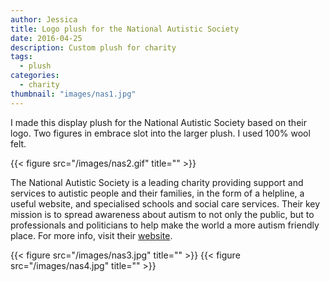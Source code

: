 ```yaml
---
author: Jessica
title: Logo plush for the National Autistic Society
date: 2016-04-25
description: Custom plush for charity
tags:
  - plush
categories:
  - charity
thumbnail: "images/nas1.jpg"
---
```

I made this display plush  for the National Autistic Society based on their logo.  Two figures in embrace slot into the larger plush. I used 100% wool felt.
 
{{< figure src="/images/nas2.gif" title="" >}}

The National Autistic Society is a leading charity providing support and services to autistic people and their families, in the form of a helpline, a useful website, and specialised schools and social care services. Their key mission is to spread awareness about autism to not only the public, but to professionals and politicians to help make the world a more autism friendly place. For more info, visit their [website](http://www.autism.org.uk/).

{{< figure src="/images/nas3.jpg" title="" >}} 
{{< figure src="/images/nas4.jpg" title="" >}} 



